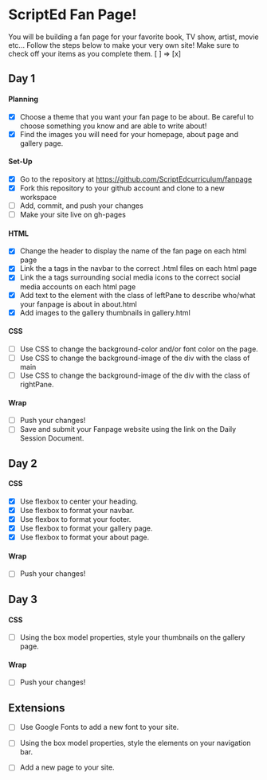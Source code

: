 # ScriptEd Fan Page!
You will be building a fan page for your favorite book, TV show, artist, movie etc... Follow the steps below to make your very own site! 
Make sure to check off your items as you complete them. [ ] => [x]


## Day 1
#### Planning
- [x] Choose a theme that you want your fan page to be about. Be careful to choose something you know and are able to write about!
- [x] Find the images you will need for your homepage, about page and gallery page.
#### Set-Up
- [x] Go to the repository at https://github.com/ScriptEdcurriculum/fanpage
- [x] Fork this repository to your github account and clone to a new workspace
- [ ] Add, commit, and push your changes
- [ ] Make your site live on gh-pages
#### HTML
- [x] Change the header to display the name of the fan page on each html page
- [x] Link the a tags in the navbar to the correct .html files on each html page
- [x] Link the a tags surrounding social media icons to the correct social media accounts on each html page
- [x] Add text to the element with the class of leftPane to describe who/what your fanpage is about in about.html
- [x] Add images to the gallery thumbnails in gallery.html
#### CSS
- [ ] Use CSS to change the background-color and/or font color on the page.
- [ ] Use CSS to change the background-image of the div with the class of main
- [ ] Use CSS to change the background-image of the div with the class of rightPane.

#### Wrap
- [ ] Push your changes!
- [ ] Save and submit your Fanpage website using the link on the Daily Session Document.

## Day 2
#### CSS
- [x] Use flexbox to center your heading. 
- [x] Use flexbox to format your navbar.
- [x] Use flexbox to format your footer.
- [x] Use flexbox to format your gallery page. 
- [x] Use flexbox to format your about page. 

#### Wrap
- [ ] Push your changes!

## Day 3
#### CSS
- [ ] Using the box model properties, style your thumbnails on the gallery page. 

#### Wrap
- [ ] Push your changes!

## Extensions
- [ ] Use Google Fonts to add a new font to your site.
- [ ] Using the box model properties, style the elements on your navigation bar.
- [ ] Add a new page to your site.

